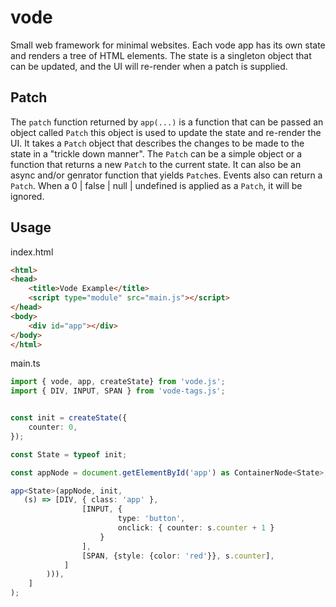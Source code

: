 # vode

Small web framework for minimal websites.
Each vode app has its own state and renders a tree of HTML elements.
The state is a singleton object that can be updated, and the UI will re-render when a patch is supplied.

## Patch

The `patch` function returned by `app(...)` is a function that can be passed an object called `Patch` this object is used to update the state and re-render the UI. It takes a `Patch` object that describes the changes to be made to the state in a "trickle down manner". The `Patch` can be a simple object or a function that returns a new `Patch` to the current state. It can also be an async and/or genrator function that yields `Patch`es. Events also can return a `Patch`. When a 0 | false | null | undefined is applied as a `Patch`, it will be ignored.

## Usage

index.html

```html
<html>
<head>
    <title>Vode Example</title>
    <script type="module" src="main.js"></script>
</head>
<body>
    <div id="app"></div>
</body>
</html>
```

main.ts
```ts
import { vode, app, createState} from 'vode.js';
import { DIV, INPUT, SPAN } from 'vode-tags.js';


const init = createState({
    counter: 0,
});

const State = typeof init;

const appNode = document.getElementById('app') as ContainerNode<State>;

app<State>(appNode, init, 
   (s) => [DIV, { class: 'app' },
                [INPUT, {
                        type: 'button', 
                        onclick: { counter: s.counter + 1 }
                    }
                ], 
                [SPAN, {style: {color: 'red'}}, s.counter],
            ]
        ))),
    ]
);
```